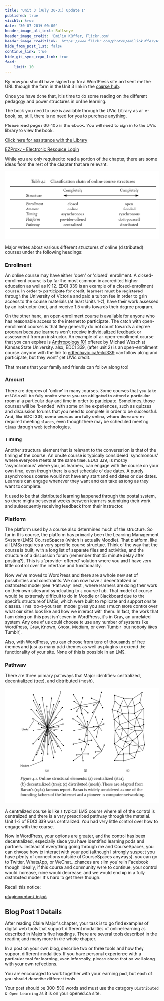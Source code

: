 ```yaml
---
title: 'Unit 3 (July 30-31) Update 1'
published: true
visible: true
date: '30-07-2019 00:00'
header_image_alt_text: Bullseye
header_image_credit: 'Emilio Küffer, Flickr.com'
header_image_creditlink: 'https://www.flickr.com/photos/emiliokuffer/6384294717/'
hide_from_post_list: false
continue_link: true
hide_git_sync_repo_link: true
feed:
    limit: 10
---
```



By now you should have signed up for a WordPress site and sent me the URL through the form in the Unit 3 link in the [course hub](https://edtechuvic.ca/edci339).

Once you have done that, it is time to do some reading on the different pedagogy and power structures in online learning.

The book you need to use is available through the UVic Library as an e-book, so, still, there is no need for you to purchase anything.

Please read pages 88-105 in the ebook. You will need to sign in to the UVic library to view the book.

[Click here for assistance with the Library](https://www.uvic.ca/library/use/connect/index.php?classes=btn,btn-primary)

<a class="embedly-card" data-card-controls="0" href="https://ebookcentral-proquest-com.ezproxy.library.uvic.ca/lib/uvic/reader.action?docID=3318874">EZProxy - Electronic Resource Login</a>
<script async src="//cdn.embedly.com/widgets/platform.js" charset="UTF-8"></script>

While you are only required to read a portion of the chapter, there are some ideas from the rest of the chapter that are relevant.

![Table 4.1, p. 78](table-4-1-major.png)

Major writes about various different structures of online (distributed) courses under the following headings:

### Enrollment

An online course may have either 'open' or 'closed' enrollment. A closed-enrollment course is by far the most common in accredited higher education as well as K-12. EDCI 339 is an example of a closed-enrollment course. In order to participate for credit, learners must be registered through the University of Victoria and paid a tuition fee in order to gain access to the course materials (at least Units 1-2), have their work assessed by an instructor (me), and receive 1.5 units towards their degree program.

On the other hand, an open-enrollment course is available for anyone who has reasonable access to the internet to participate. The catch with open-enrollment courses is that they generally do not count towards a degree program because learners won't receive individualized feedback or assessment from an instructor. An example of an open-enrollment course that you can explore is [Anthropology 101](https://anth101.com) offered by Michael Wesch at Kansas State University. also, EDCI 339, (after unit 2) is an open-enrollment course. anyone with the link to [edtechuvic.ca/edci339](https://edtechuvic.ca/edci339) can follow along and participate, but they wont' get UVic credit.

That means that your family and friends can follow along too!

### Amount

There are degrees of 'online' in many courses. Some courses that you take at UVic will be fully onsite where you are obligated to attend a particular room at a particular day and time in order to participate. Sometimes, those courses will be 'blended' with some online experiences, such as quizzes and discussion forums that you need to complete in order to be successful. And, like EDCI 339, some courses are fully online, where there are no required meeting `places`, even though there may be scheduled meeting `times` through web technologies.

### Timing

Another structural element that is relevant to the conversation is that of the timing of the course. An onsite course is typically considered 'synchronous' where everyone meets at the same time. EDCI 339, is mostly 'asynchronous' where you, as learners, can engage with the course on your own time, even though there is a set schedule of due dates. A purely asynchronous course would not have any start and end dates or due dates. Learners can engage whenever they want and can take as long as they want to complete.

It used to be that distributed learning happened through the postal system, so there might be several weeks between learners submitting their work and subsequently receiving feedback from their instructor.

### Platform

The platform used by a course also determines much of the structure. So far in this course, the platform has primarily been the Learning Management System (LMS) CourseSpaces (which is actually Moodle). That platform, like all LMSs requires a very specific course structure. Think of the way that the course is built, with a long list of separate files and activities, and the structure of a discussion forum (remember that 45 minute delay after posting?). This is a 'provider-offered' solution where you and I have very little control over the interface and functionality.

Now we've moved to WordPress and there are a whole new set of possibilities and constraints. We can now have a decentralized or distributed model (see 'Pathway' next), where learners are doing their work on their own sites and syndicating to a course hub. That model of course would be extremely difficult to do in Moodle or Blackboard due to the specific structure of LMSs, which were built to replicate and support onsite classes. This 'do-it-yourself' model gives you and I much more control over what our sites look like and how we interact with them. In fact, the work that I am doing on this post isn't even in WordPress, it's in Grav, an unrelated system. Any one of us could choose to use any number of systems like WordPress, Grav, Known, Ghost, Medium, or even Tumblr (but nobody likes Tumblr).

Also, with WordPress, you can choose from tens of thousands of free themes and just as many paid themes as well as plugins to extend the functionality of your site. None of this is possible in an LMS.

### Pathway

There are three primary pathways that Major identifies: centralized, decentralized (tree), and distributed (mesh).

![](figure-4-1-major.png)

A centralized course is like a typical LMS course where all of the control is centralized and there is a very prescribed pathway through the material. Unit 1-2 of EDCI 339 was centralized. You had very little control over how to engage with the course.

Now in WordPress, your options are greater, and the control has been decentralized, especially since you have identified learning pods and partners. Instead of everything going through me and CourseSpaces, you can choose how to interact with your pod (although I strongly suspect you have plenty of connections outside of CourseSpaces anyways). you can go to Twitter, WhatsApp, or WeChat...chances are slim you're in Facebook though. Ideally, if this course and community were to continue, your control would increase, mine would decrease, and we would end up in a fully distributed model. It's hard to get there though.

Recall this notice:

[plugin:content-inject](_class-preparations)

## Blog Post 1 Details

After reading Claire Major's chapter, your task is to go find examples of digital web tools that support different modalities of online learning as described in Major's five headings. There are several tools described in the reading and many more in the whole chapter.

In a post on your own blog, describe two or three tools and how they support different modalities. If you have personal experience with a particular tool for learning, even informally, please share that as well along with your own reflections.

You are encouraged to work together with your learning pod, but each of you should describe different tools.

Your post should be 300-500 words and must use the category `Distributed & Open Learning` as it is on your opened.ca site.
